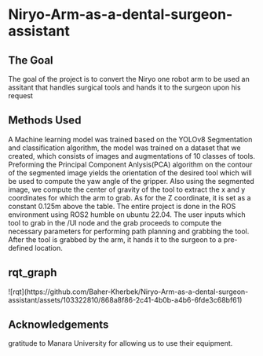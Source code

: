# Niryo-Arm-as-a-dental-surgeon-assistant 

<h2> The Goal </h2>
The goal of the project is to convert the Niryo one robot arm to be used an assitant that handles surgical tools and hands it to the surgeon upon his request


<h2> Methods Used </h2>
A Machine learning model was trained based on the <super>YOLOv8 Segmentation</super> and classification algorithm, the model was trained on a dataset that we created, which consists of images and augmentations of 10 classes of tools. Preforming the Principal Component Anlysis(PCA) algorithm on the contour of the segmented image yields the orientation of the desired tool which will be used to compute the yaw angle of the gripper. Also using the segmented image, we compute the center of gravity of the tool to extract the x and y coordinates for which the arm to grab. As for the Z coordinate, it is set as a constant 0.125m above the table.
The entire project is done in the ROS environment using ROS2 humble on ubuntu 22.04.
The user inputs which tool to grab in the /UI node and the grab proceeds to compute the necessary parameters for performing path planning and grabbing the tool. After the tool is grabbed by the arm, it hands it to the surgeon to a pre-defined location.

<h2> rqt_graph </h2>
![rqt](https://github.com/Baher-Kherbek/Niryo-Arm-as-a-dental-surgeon-assistant/assets/103322810/868a8f86-2c41-4b0b-a4b6-6fde3c68bf61)

<h2> Acknowledgements </h2>
gratitude to Manara University for allowing us to use their equipment.


